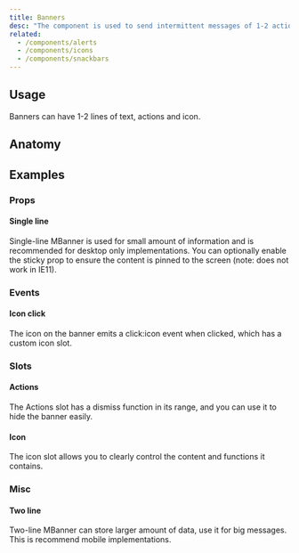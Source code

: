 ```yaml
---
title: Banners
desc: "The component is used to send intermittent messages of 1-2 actions to the user. It has two variables, single-line and multi-line (implied). These icons can be used with your messages and actions."
related:
  - /components/alerts
  - /components/icons
  - /components/snackbars
---
```


## Usage

Banners can have 1-2 lines of text, actions and icon.

<banners-usage></banners-usage>

## Anatomy

## Examples

### Props

#### Single line

Single-line MBanner is used for small amount of information and is recommended for desktop only implementations. You can optionally enable the sticky prop to ensure the content is pinned to the screen (note: does not work in IE11). 

<masa-example file="Examples.components.banners.SingleLine"></masa-example>

### Events

#### Icon click

The icon on the banner emits a click:icon event when clicked, which has a custom icon slot.

<masa-example file="Examples.components.banners.IconClick"></masa-example>

### Slots

#### Actions

The Actions slot has a dismiss function in its range, and you can use it to hide the banner easily.

<masa-example file="Examples.components.banners.Actions"></masa-example>

#### Icon

The icon slot allows you to clearly control the content and functions it contains.

<masa-example file="Examples.components.banners.Icon"></masa-example>

### Misc

#### Two line

Two-line MBanner can store larger amount of data, use it for big messages. This is recommend mobile implementations.

<masa-example file="Examples.components.banners.TwoLine"></masa-example>
